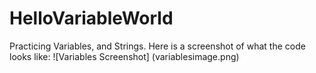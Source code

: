 # HelloVariableWorld
Practicing Variables, and Strings. 
Here is a screenshot of what the code looks like: 
![Variables Screenshot] (variablesimage.png)
